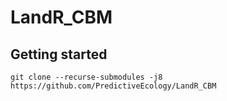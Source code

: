 # LandR_CBM

## Getting started

```
git clone --recurse-submodules -j8 https://github.com/PredictiveEcology/LandR_CBM
```
